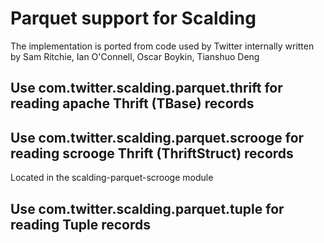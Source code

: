 # Parquet support for Scalding

The implementation is ported from code used by Twitter internally written by Sam Ritchie, Ian O'Connell, Oscar Boykin, Tianshuo Deng
## Use com.twitter.scalding.parquet.thrift for reading apache Thrift (TBase) records
## Use com.twitter.scalding.parquet.scrooge for reading scrooge Thrift (ThriftStruct) records
  Located in the scalding-parquet-scrooge module
## Use com.twitter.scalding.parquet.tuple for reading Tuple records